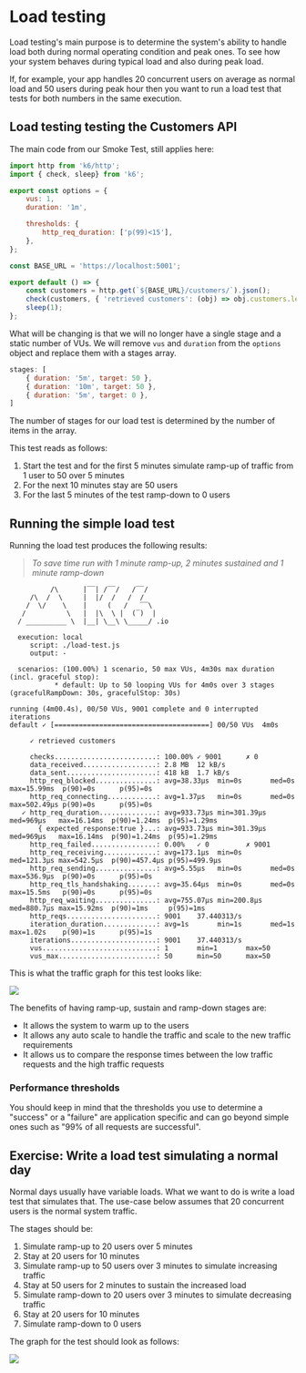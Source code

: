 ﻿---
description: Let's see how we can implement load tests with k6
---

# Load testing

Load testing's main purpose is to determine the system's ability to handle load both during normal operating condition 
and peak ones. To see how your system behaves during typical load and also during peak load.

If, for example, your app handles 20 concurrent users on average as normal load and 50 users during peak hour then you 
want to run a load test that tests for both numbers in the same execution.

## Load testing testing the Customers API

The main code from our Smoke Test, still applies here:

```js
import http from 'k6/http';
import { check, sleep} from 'k6';

export const options = {
    vus: 1,
    duration: '1m',

    thresholds: {
        http_req_duration: ['p(99)<15'], 
    },
};

const BASE_URL = 'https://localhost:5001';

export default () => {
    const customers = http.get(`${BASE_URL}/customers/`).json();
    check(customers, { 'retrieved customers': (obj) => obj.customers.length > 0 });
    sleep(1);
};
```

What will be changing is that we will no longer have a single stage and a static number of VUs.
We will remove `vus` and `duration` from the `options` object and replace them with a stages array.

```js
stages: [
    { duration: '5m', target: 50 },
    { duration: '10m', target: 50 },
    { duration: '5m', target: 0 },
]
```

The number of stages for our load test is determined by the number of items in the array.

This test reads as follows:

1. Start the test and for the first 5 minutes simulate ramp-up of traffic from 1 user to 50 over 5 minutes
2. For the next 10 minutes stay are 50 users
3. For the last 5 minutes of the test ramp-down to 0 users

## Running the simple load test

Running the load test produces the following results:

> _To save time run with 1 minute ramp-up, 2 minutes sustained and 1 minute ramp-down_

```commandline
          /\      |‾‾| /‾‾/   /‾‾/
     /\  /  \     |  |/  /   /  /
    /  \/    \    |     (   /   ‾‾\
   /          \   |  |\  \ |  (‾)  |
  / __________ \  |__| \__\ \_____/ .io

  execution: local
     script: ./load-test.js
     output: -

  scenarios: (100.00%) 1 scenario, 50 max VUs, 4m30s max duration (incl. graceful stop):
           * default: Up to 50 looping VUs for 4m0s over 3 stages (gracefulRampDown: 30s, gracefulStop: 30s)
           
running (4m00.4s), 00/50 VUs, 9001 complete and 0 interrupted iterations
default ✓ [======================================] 00/50 VUs  4m0s

     ✓ retrieved customers

     checks.........................: 100.00% ✓ 9001      ✗ 0
     data_received..................: 2.8 MB  12 kB/s
     data_sent......................: 418 kB  1.7 kB/s
     http_req_blocked...............: avg=38.33µs  min=0s       med=0s      max=15.99ms  p(90)=0s      p(95)=0s
     http_req_connecting............: avg=1.37µs   min=0s       med=0s      max=502.49µs p(90)=0s      p(95)=0s
   ✓ http_req_duration..............: avg=933.73µs min=301.39µs med=969µs   max=16.14ms  p(90)=1.24ms  p(95)=1.29ms
       { expected_response:true }...: avg=933.73µs min=301.39µs med=969µs   max=16.14ms  p(90)=1.24ms  p(95)=1.29ms
     http_req_failed................: 0.00%   ✓ 0         ✗ 9001
     http_req_receiving.............: avg=173.1µs  min=0s       med=121.3µs max=542.5µs  p(90)=457.4µs p(95)=499.9µs
     http_req_sending...............: avg=5.55µs   min=0s       med=0s      max=536.9µs  p(90)=0s      p(95)=0s
     http_req_tls_handshaking.......: avg=35.64µs  min=0s       med=0s      max=15.5ms   p(90)=0s      p(95)=0s
     http_req_waiting...............: avg=755.07µs min=200.8µs  med=880.7µs max=15.92ms  p(90)=1ms     p(95)=1ms
     http_reqs......................: 9001    37.440313/s
     iteration_duration.............: avg=1s       min=1s       med=1s      max=1.02s    p(90)=1s      p(95)=1s
     iterations.....................: 9001    37.440313/s
     vus............................: 1       min=1       max=50
     vus_max........................: 50      min=50      max=50
```

This is what the traffic graph for this test looks like:

![](/img/performance/load-test.jpg)

The benefits of having ramp-up, sustain and ramp-down stages are:

- It allows the system to warm up to the users
- It allows any auto scale to handle the traffic and scale to the new traffic requirements
- It allows us to compare the response times between the low traffic requests and the high traffic requests

### Performance thresholds

You should keep in mind that the thresholds you use to determine a "success" or a "failure" are application specific
and can go beyond simple ones such as "99% of all requests are successful".


## Exercise: Write a load test simulating a normal day

Normal days usually have variable loads. What we want to do is write a load test that simulates that.
The use-case below assumes that 20 concurrent users is the normal system traffic.

The stages should be:

1. Simulate ramp-up to 20 users over 5 minutes
2. Stay at 20 users for 10 minutes
3. Simulate ramp-up to 50 users over 3 minutes to simulate increasing traffic
4. Stay at 50 users for 2 minutes to sustain the increased load
5. Simulate ramp-down to 20 users over 3 minutes to simulate decreasing traffic
6. Stay at 20 users for 10 minutes
7. Simulate ramp-down to 0 users

The graph for the test should look as follows:

![](/img/performance/load-test-2.jpg)

